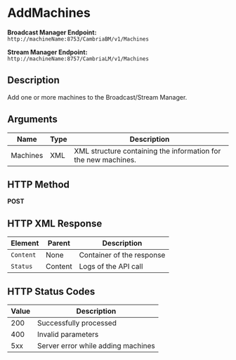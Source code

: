 # AddMachines

**Broadcast Manager Endpoint:**  
`http://machineName:8753/CambriaBM/v1/Machines`

**Stream Manager Endpoint:**  
`http://machineName:8757/CambriaLM/v1/Machines`

## Description
Add one or more machines to the Broadcast/Stream Manager.

## Arguments

| Name      | Type   | Description                                         |
|-----------|--------|-----------------------------------------------------|
| Machines  | XML    | XML structure containing the information for the new machines. |

## HTTP Method
**POST**

## HTTP XML Response

| Element       | Parent   | Description                                    |
|---------------|----------|------------------------------------------------|
| `Content`     | None     | Container of the response                     |
| `Status`      | Content  | Logs of the API call                          |

## HTTP Status Codes

| Value | Description                                            |
|-------|--------------------------------------------------------|
| 200   | Successfully processed                                 |
| 400   | Invalid parameters                                     |
| 5xx   | Server error while adding machines                    |
